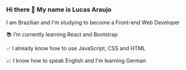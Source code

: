 ### Hi there 👋 My name is Lucas Araujo

I am Brazilian and I'm studying to become a Front-end Web Developer

:books: I’m currently learning React and Bootstrap

:white_check_mark: I already know how to use JavaScript, CSS and HTML

:chart_with_upwards_trend: I know how to speak English and I'm learning German
